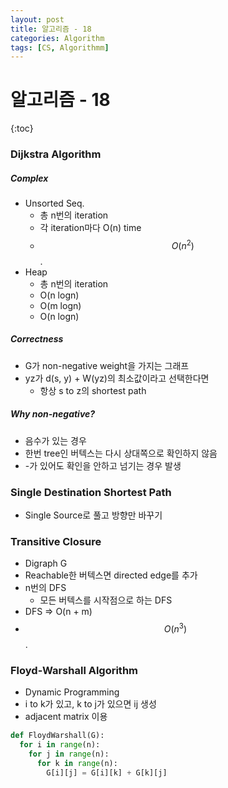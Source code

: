 ```yaml
---
layout: post
title: 알고리즘 - 18
categories: Algorithm
tags: [CS, Algorithmm]
---
```


# 알고리즘 - 18

{:toc}

### Dijkstra Algorithm

##### Complex

- Unsorted Seq.
  - 총 n번의 iteration
  - 각 iteration마다 O(n) time
  - $$O(n^2)$$.
- Heap
  - 총 n번의 iteration
  - O(n logn)
  - O(m logn)
  - O(n logn)

##### Correctness

- G가 non-negative weight을 가지는 그래프
- yz가 d(s, y) + W(yz)의 최소값이라고 선택한다면
  - 항상 s to z의 shortest path

##### Why non-negative?

- 음수가 있는 경우
- 한번 tree인 버텍스는 다시 상대쪽으로 확인하지 않음
- -가 있어도 확인을 안하고 넘기는 경우 발생

### Single Destination Shortest Path

- Single Source로 풀고 방향만 바꾸기

### Transitive Closure

- Digraph G
- Reachable한 버텍스면 directed edge를 추가
- n번의 DFS
  - 모든 버텍스를 시작점으로 하는 DFS
- DFS => O(n + m)
- $$O(n^3)$$.

### Floyd-Warshall Algorithm

- Dynamic Programming
- i to k가 있고, k to j가 있으면 ij 생성
- adjacent matrix 이용

```python
def FloydWarshall(G):
  for i in range(n):
    for j in range(n):
      for k in range(n):
        G[i][j] = G[i][k] + G[k][j]
```
